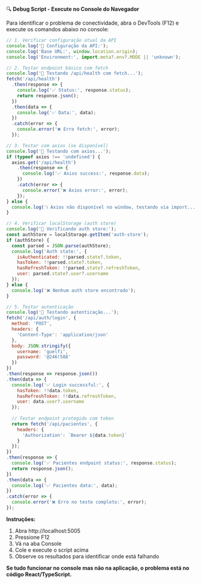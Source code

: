🔍 **Debug Script - Execute no Console do Navegador**

Para identificar o problema de conectividade, abra o DevTools (F12) e execute os comandos abaixo no console:

```javascript
// 1. Verificar configuração atual da API
console.log('🔧 Configuração da API:');
console.log('Base URL:', window.location.origin);
console.log('Environment:', import.meta?.env?.MODE || 'unknown');

// 2. Testar endpoint básico com fetch
console.log('🧪 Testando /api/health com fetch...');
fetch('/api/health')
  .then(response => {
    console.log('✅ Status:', response.status);
    return response.json();
  })
  .then(data => {
    console.log('✅ Data:', data);
  })
  .catch(error => {
    console.error('❌ Erro fetch:', error);
  });

// 3. Testar com axios (se disponível)
console.log('🧪 Testando com axios...');
if (typeof axios !== 'undefined') {
  axios.get('/api/health')
    .then(response => {
      console.log('✅ Axios success:', response.data);
    })
    .catch(error => {
      console.error('❌ Axios error:', error);
    });
} else {
  console.log('ℹ️ Axios não disponível no window, testando via import...');
}

// 4. Verificar localStorage (auth store)
console.log('🔑 Verificando auth store:');
const authStore = localStorage.getItem('auth-store');
if (authStore) {
  const parsed = JSON.parse(authStore);
  console.log('Auth state:', {
    isAuthenticated: !!parsed.state?.token,
    hasToken: !!parsed.state?.token,
    hasRefreshToken: !!parsed.state?.refreshToken,
    user: parsed.state?.user?.username
  });
} else {
  console.log('❌ Nenhum auth store encontrado');
}

// 5. Testar autenticação
console.log('🔐 Testando autenticação...');
fetch('/api/auth/login', {
  method: 'POST',
  headers: {
    'Content-Type': 'application/json'
  },
  body: JSON.stringify({
    username: 'guelfi',
    password: '@246!588'
  })
})
.then(response => response.json())
.then(data => {
  console.log('✅ Login successful:', {
    hasToken: !!data.token,
    hasRefreshToken: !!data.refreshToken,
    user: data.user?.username
  });
  
  // Testar endpoint protegido com token
  return fetch('/api/pacientes', {
    headers: {
      'Authorization': `Bearer ${data.token}`
    }
  });
})
.then(response => {
  console.log('✅ Pacientes endpoint status:', response.status);
  return response.json();
})
.then(data => {
  console.log('✅ Pacientes data:', data);
})
.catch(error => {
  console.error('❌ Erro no teste completo:', error);
});
```

**Instruções:**
1. Abra http://localhost:5005
2. Pressione F12 
3. Vá na aba Console
4. Cole e execute o script acima
5. Observe os resultados para identificar onde está falhando

**Se tudo funcionar no console mas não na aplicação, o problema está no código React/TypeScript.**
